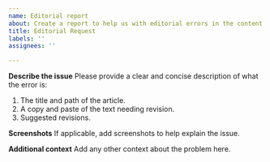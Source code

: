 ```yaml
---
name: Editorial report
about: Create a report to help us with editorial errors in the content
title: Editorial Request
labels: ''
assignees: ''

---
```


**Describe the issue**
Please provide a clear and concise description of what the error is:
1. The title and path of the article.
2. A copy and paste of the text needing revision.
3. Suggested revisions.

**Screenshots**
If applicable, add screenshots to help explain the issue.

**Additional context**
Add any other context about the problem here.
